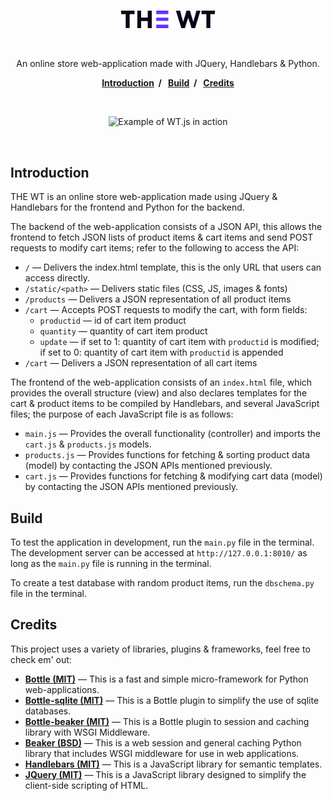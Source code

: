 <br>
<p align="center">
    <img alt="The WT" src="/static/img/logo.png" width="150">
</p>
<br>
<p align="center">
  An online store web-application made with JQuery, Handlebars & Python.
</p>
<p align="center">
  <b>
    <a href="#introduction">Introduction</a>&nbsp;&nbsp;/&nbsp;&nbsp;
    <a href="#build">Build</a>&nbsp;&nbsp;/&nbsp;&nbsp;
    <a href="#credits">Credits</a>
  </b>
</p>
<br>
<p align="center">
    <img alt="Example of WT.js in action" src="/static/img/wtjs.gif" width="800">
</p>
<br>

Introduction
------------

THE WT is an online store web-application made using JQuery & Handlebars for the frontend and Python for the backend.

The backend of the web-application consists of a JSON API, this allows the frontend to fetch JSON lists of product items & cart items and send POST requests to modify cart items; refer to the following to access the API:

* `/` — Delivers the index.html template, this is the only URL that users can access directly.
* `/static/<path>` — Delivers static files (CSS, JS, images & fonts)
* `/products` — Delivers a JSON representation of all product items
* `/cart` — Accepts POST requests to modify the cart, with form fields:
  * `productid` — id of cart item product
  * `quantity` — quantity of cart item product
  * `update` — if set to 1: quantity of cart item with `productid` is modified; if set to 0: quantity of cart item with `productid` is appended
* `/cart` — Delivers a JSON representation of all cart items

The frontend of the web-application consists of an `index.html` file, which provides the overall structure (view) and also declares templates for the cart & product items to be compiled by Handlebars, and several JavaScript files; the purpose of each JavaScript file is as follows:
* `main.js` — Provides the overall functionality (controller) and imports the `cart.js` & `products.js` models.
* `products.js` — Provides functions for fetching & sorting product data (model) by contacting the JSON APIs mentioned previously.
* `cart.js` — Provides functions for fetching & modifying cart data (model) by contacting the JSON APIs mentioned previously.


Build
-----

To test the application in development, run the `main.py` file in the terminal. The development server can be accessed at `http://127.0.0.1:8010/` as long as the `main.py` file is running in the terminal.

To create a test database with random product items, run the `dbschema.py` file in the terminal.


Credits
-------

This project uses a variety of libraries, plugins & frameworks, feel free to check em' out:
* [**Bottle (MIT)**](https://github.com/bottlepy/bottle) — This is a fast and simple micro-framework for Python web-applications.
* [**Bottle-sqlite (MIT)**](https://github.com/bottlepy/bottle-sqlite) — This is a Bottle plugin to simplify the use of sqlite databases.
* [**Bottle-beaker (MIT)**](https://github.com/bottlepy/bottle-beaker) — This is a Bottle plugin to session and caching library with WSGI Middleware.
* [**Beaker (BSD)**](https://github.com/bottlepy/bottle-beaker) — This is a web session and general caching Python library that includes WSGI middleware for use in web applications.
* [**Handlebars (MIT)**](https://github.com/wycats/handlebars.js/) — This is a JavaScript library for semantic templates.
* [**JQuery (MIT)**](https://github.com/jquery/jquery) — This is a JavaScript library designed to simplify the client-side scripting of HTML.